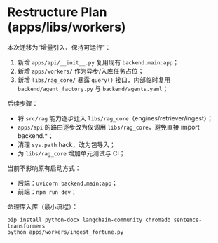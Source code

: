 # Restructure Plan (apps/libs/workers)

本次迁移为“增量引入、保持可运行”：

1) 新增 `apps/api/__init__.py` 复用现有 `backend.main:app`；
2) 新增 `apps/workers/` 作为异步/入库任务占位；
3) 新增 `libs/rag_core/` 暴露 `query()` 接口，内部临时复用 `backend/agent_factory.py` 与 `backend/agents.yaml`；

后续步骤：
- 将 `src/rag` 能力逐步迁入 `libs/rag_core`（engines/retriever/ingest）；
- `apps/api` 的路由逐步改为仅调用 `libs/rag_core`，避免直接 import backend.*；
- 清理 `sys.path` hack，改为包导入；
- 为 `libs/rag_core` 增加单元测试与 CI；

当前不影响原有启动方式：
- 后端：`uvicorn backend.main:app`；
- 前端：`npm run dev`；

命理库入库（最小流程）：
```
pip install python-docx langchain-community chromadb sentence-transformers
python apps/workers/ingest_fortune.py
```


